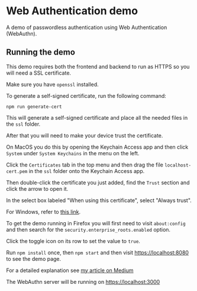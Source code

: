 # Web Authentication demo
A demo of passwordless authentication using Web Authentication (WebAuthn).

## Running the demo
This demo requires both the frontend and backend to run as HTTPS 
so you will need a SSL certificate.

Make sure you have `openssl` installed.

To generate a self-signed certificate, run the following command:

```
npm run generate-cert
```
This will generate a self-signed certificate and place all the 
needed files in the `ssl` folder.

After that you will need to make your device trust the certificate.

On MacOS you do this by opening the Keychain Access app and then 
click `System` under `System Keychains` in the menu on the left.

Click the `Certificates` tab in the top menu and then drag the 
file `localhost-cert.pem` in the `ssl` folder onto the Keychain 
Access app.

Then double-click the certificate you just added, find the `Trust` 
section and click the arrow to open it.

In the select box labeled "When using this certificate", select 
"Always trust".

For Windows, refer to [this link](https://aboutssl.org/installing-self-signed-ca-certificate-in-window/).

To get the demo running in Firefox you will first need to visit 
`about:config` and then search for the `security.enterprise_roots.enabled` 
option.

Click the toggle icon on its row to set the value to `true`.

Run `npm install` once, then `npm start` and then visit 
[https://localhost:8080](https://localhost:8080) to see the 
demo page.

For a detailed explanation see [my article on Medium](https://medium.com/@dannymoerkerke/its-time-to-kill-the-password-bbab40f36ba0?sk=86bde9ea8ef9c2de5c405f35ae08fc6b)

The WebAuthn server will be running on [https://localhost:3000](https://localhost:3000)
